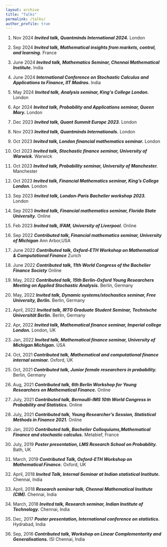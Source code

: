 ```yaml
---
layout: archive
title: "Talks"
permalink: /talks/
author_profile: true
---
```


1. Nov 2024 ***Invited talk, Quantminds International 2024.*** London
 
1. Sep 2024 ***Invited talk, Mathematical insights from markets, control, and learning.*** France

1. June 2024 ***Invited talk, Mathematics Seminar, Chennai Mathematical Institute.*** India

1. June 2024 ***International Conference on Stochastic Calculus and
Applications to Finance, IIT Madras.*** India

1. May 2024 ***Invited talk, Analysis seminar, King's College London.*** London

1. Apr 2024 ***Invited talk, Probability and Applications seminar, Queen Mary.*** London

1. Dec 2023 ***Invited talk, Quant Summit Europe 2023.*** London

1. Nov 2023 ***Invited talk, Quantminds Internationals.*** London
  
1. Oct 2023 ***Invited talk, London financial mathematics seminar.*** London

1. Oct 2023 ***Invited talk, Stochastic finance seminar, University of Warwick.*** Warwick

1. Oct 2023 ***Invited talk, Probability seminar, University of Manchester.*** Manchester

1. Oct 2023 ***Invited talk, Financial Mathematics seminar, King’s College London.*** London

1. Sep 2023 ***Invited talk, London-Paris Bachelier workshop 2023.*** London

1. Sep 2023 ***Invited talk, Financial mathematics seminar, Florida State University.*** Online

1. Feb 2023 ***Invited talk, IFAM, University of Liverpool.*** Online

1. Sep 2022 ***Contributed talk, Financial mathematics seminar, University of Michigan*** Ann Arbor,USA

1. June 2022 ***Contributed talk, Oxford-ETH Workshop on Mathematical & Computational Finance*** Zurich

1. June 2022 ***Contributed talk, 11th World Congress of the Bachelier Finance Society*** Online

1. May, 2022 ***Contributed talk, 15th Berlin-Oxford Young Researchers Meeting on Applied Stochastic Analysis.*** Berlin, Germany

1. May, 2022 ***Invited talk, Dynamic systems/stochastics seminar, Free University, Berlin.*** Berlin, Germany

1. April, 2022 ***Invited talk, IRTG Graduate Student Seminar, Technische Universität Berlin.*** Berlin, Germany

1. Apr, 2022 ***Invited talk, Mathematical finance seminar, Imperial college London.*** London, UK

1. Jan, 2022 ***Invited talk, Mathematical finance seminar, University of Michigan Michigan.*** USA

1. Oct, 2021 ***Contributed talk, Mathematical and computational finance internal seminar.*** Oxford, UK

1. Oct, 2021 ***Contributed talk, Junior female researchers in probability.*** Berlin, Germany

1. Aug, 2021 ***Contributed talk, 6th Berlin Workshop for Young Researchers on Mathematical Finance.*** Online

1. July, 2021 ***Contributed talk, Bernoulli-IMS 10th World Congress in Probability and Statistics.*** Online

1. July, 2021 ***Contributed talk, Young Researcher’s Session, Statistical Methods in Finance 2021.*** Online

1. Jan, 2020 ***Contributed talk, Bachelier Colloquiums,Mathematical Finance and stochastic calculus.*** Metabief, France

1. July, 2019 ***Poster presentation, LMS Research School on Probability.*** Bath, UK

1. March, 2019 ***Contributed Talk, Oxford-ETH Workshop on Mathematical Finance.*** Oxford, UK

1. April, 2018 ***Invited Talk, Internal Seminar at Indian statistical Institute.*** Chennai, India

1. April, 2018 ***Research seminar talk, Chennai Mathematical Institute (CIM).*** Chennai, India

1. March, 2018 ***Invited talk, Research seminar, Indian Institute of Technology.***  Chennai, India

1. Dec, 2017 ***Poster presentation, International conference on statistics.*** Hydrabad, India

1. Sep, 2016 ***Contributed talk, Workshop on Linear Complementarity and Generalisations.*** ISI Chennai, India
